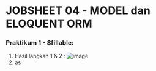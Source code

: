 # JOBSHEET 04 - MODEL dan ELOQUENT ORM

### Praktikum 1 - $fillable:
1. Hasil langkah 1 & 2 :
   ![image](https://github.com/dhoedho1103/Pemrograman-Web-Lanjut/assets/160827276/71f79a2e-9776-4265-8dc0-eb060498f848)
3. as
